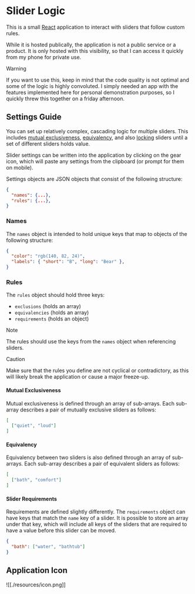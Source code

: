 # Slider Logic

This is a small [React](https://react.dev) application to interact with sliders that follow custom rules.

While it is hosted publically, the application is not a public service or a product. It is only hosted with this visibility, so that I can access it quickly from my phone for private use.

> [!WARNING]
> If you want to use this, keep in mind that the code quality is not optimal and some of the logic is highly convoluted. I simply needed an app with the features implemented here for personal demonstration purposes, so I quickly threw this together on a friday afternoon.

## Settings Guide

You can set up relatively complex, cascading logic for multiple sliders. This includes [mutual exclusiveness](README.md#mutual-exclusiveness), [equivalency](README.md#equivalency), and also [locking](README.md#slider-requirements) sliders until a set of different sliders holds value.

Slider settings can be written into the application by clicking on the gear icon, which will paste any settings from the clipboard (or prompt for them on mobile).

Settings objects are JSON objects that consist of the following structure:
```json
{
  "names": {...},
  "rules": {...},
}
```

### Names

The `names` object is intended to hold unique keys that map to objects of the following structure:
```json
{
  "color": "rgb(140, 82, 24)",
  "labels": { "short": "B", "long": "Bear" },
}
```

### Rules

The `rules` object should hold three keys:
- `exclusions` (holds an array)
- `equivalencies` (holds an array)
- `requirements` (holds an object)

> [!NOTE]
> The rules should use the keys from the `names` object when referencing sliders.

> [!CAUTION]
> Make sure that the rules you define are not cyclical or contradictory, as this will likely break the application or cause a major freeze-up.

#### Mutual Exclusiveness

Mutual exclusiveness is defined through an array of sub-arrays. Each sub-array describes a pair of mutually exclusive sliders as follows:
```json
[
  ["quiet", "loud"]
]
```

#### Equivalency

Equivalency between two sliders is also defined through an array of sub-arrays. Each sub-array describes a pair of equivalent sliders as follows:
```json
[
  ["bath", "comfort"]
]
```

#### Slider Requirements

Requirements are defined slightly differently. The `requirements` object can have keys that match the `name` key of a slider. It is possible to store an array under that key, which will include all keys of the sliders that are required to have a value before this slider can be moved.
```json
{
  "bath": ["water", "bathtub"]
}
```

## Application Icon

![[./resources/icon.png]]
